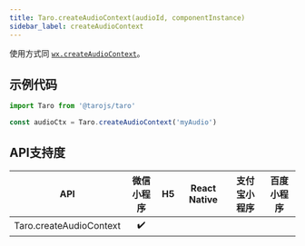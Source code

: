 ```yaml
---
title: Taro.createAudioContext(audioId, componentInstance)
sidebar_label: createAudioContext
---
```



使用方式同 [`wx.createAudioContext`](https://developers.weixin.qq.com/miniprogram/dev/api/wx.createAudioContext.html)。

## 示例代码

```jsx
import Taro from '@tarojs/taro'

const audioCtx = Taro.createAudioContext('myAudio')
```



## API支持度


| API | 微信小程序 | H5 | React Native | 支付宝小程序 | 百度小程序 |
| :-: | :-: | :-: | :-: | :-: | :-: |
| Taro.createAudioContext | ✔️ |  |  |

